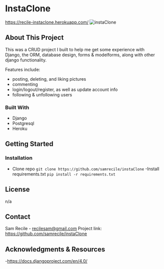 # InstaClone
https://recile-instaclone.herokuapp.com/
![instaClone](https://user-images.githubusercontent.com/41307771/194507159-688ff360-b676-4eba-8764-b7559fc9259c.jpg)

## About This Project
This was a CRUD project I built to help me get some experience with Django, the ORM, database design, forms & modelforms, along with other django functionality. 

Features include:
- posting, deleting, and liking pictures
- commenting
- login/logout/register, as well as update account info
- following & unfollowing users

### Built With
-	Django
- Postgresql
- Heroku

## Getting Started

### Installation
- Clone repo
`git clone https://github.com/samrecile/instaClone`
-Install requirements.txt
`pip install -r requirements.txt`

## License
n/a

## Contact
Sam Recile - recilesam@gmail.com
Project link: https://github.com/samrecile/instaClone

## Acknowledgments & Resources
-https://docs.djangoproject.com/en/4.0/

